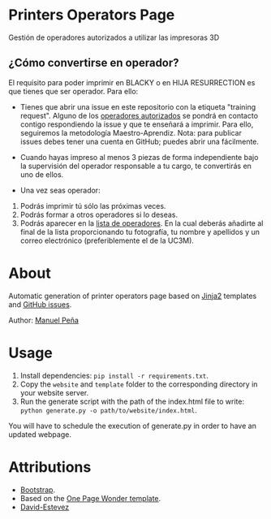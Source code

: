 # Printers Operators Page

Gestión de operadores autorizados a utilizar las impresoras 3D

## ¿Cómo convertirse en operador?

El requisito para poder imprimir en BLACKY o en HIJA RESURRECTION es que tienes que ser operador. Para ello:

- Tienes que abrir una issue en este repositorio con la etiqueta "training request". Alguno de los [operadores autorizados](http://asrob.uc3m.es/index.php/Operadores) se pondrá en contacto contigo respondiendo la issue y que te enseñará a imprimir. Para ello, seguiremos la metodología Maestro-Aprendiz. Nota: para publicar issues debes tener una cuenta en GitHub; puedes abrir una fácilmente.

- Cuando hayas impreso al menos 3 piezas de forma independiente bajo la supervisión del operador responsable a tu cargo, te convertirás en uno de ellos.

- Una vez seas operador:

1. Podrás imprimir tú sólo las próximas veces.
2. Podrás formar a otros operadores si lo deseas.
3. Podrás aparecer en la [lista de operadores](http://asrob.uc3m.es/index.php/Operadores). En la cual deberás añadirte al final de la lista proporcionando tu fotografía, tu nombre y apellidos y un correo electrónico (preferiblemente el de la UC3M).

# About

Automatic generation of printer operators page based on [Jinja2](http://jinja.pocoo.org/docs/2.9/) templates and [GitHub issues](https://github.com/asrob-uc3m/operadores/issues/).

Author: [Manuel Peña](https://github.com/Siotma)

# Usage

1. Install dependencies: `pip install -r requirements.txt`.
2. Copy the `website` and `template` folder to the corresponding directory in your website server.
3. Run the generate script with the path of the index.html file to write: `python generate.py -o path/to/website/index.html`.

You will have to schedule the execution of generate.py in order to have an updated webpage. 

# Attributions

* [Bootstrap](http://getbootstrap.com/).
* Based on the [One Page Wonder template](http://startbootstrap.com/template-overviews/one-page-wonder/).
* [David-Estevez](https://github.com/David-Estevez)
